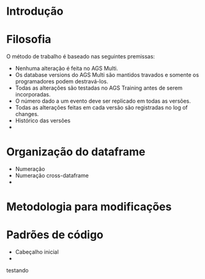 Introdução
====

Filosofia
====

O método de trabalho é baseado nas seguintes premissas:
- Nenhuma alteração é feita no AGS Multi.
- Os database versions do AGS Multi são mantidos travados e somente os programadores podem destravá-los.
- Todas as alterações são testadas no AGS Training antes de serem incorporadas.
- O número dado a um evento deve ser replicado em todas as versões.
- Todas as alterações feitas em cada versão são registradas no log of changes.
- Histórico das versões
- 

Organização do dataframe
====
- Numeração
- Numeração cross-dataframe
- 

Metodologia para modificações
======

Padrões de código
=====
- Cabeçalho inicial
- 
testando
